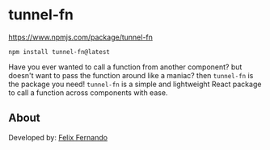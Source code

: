 # tunnel-fn 
https://www.npmjs.com/package/tunnel-fn
```
npm install tunnel-fn@latest
```

Have you ever wanted to call a function from another component? but doesn't want to pass the function around like a maniac? then `tunnel-fn` is the package you need! `tunnel-fn` is a simple and lightweight React package to call a function across components with ease.


## About

Developed by: [Felix Fernando](https://github.com/FelixFern)

